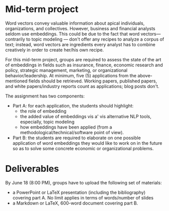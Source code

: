 Mid-term project
================

Word vectors convey valuable information about apical individuals,
organizations, and collectives. However, business and financial analysts seldom
use embeddings. This could be due to the fact that word vectors― contrarily to
topic modeling ― don't offer any recipes to analyze a corpus of text; instead,
word vectors are ingredients every analyst has to combine creatively in order
to create her/his own recipe.
 
For this mid-term project, groups are required to assess the state of the art
of embeddings in fields such as insurance, finance, economic research and
policy, strategic management, marketing, or organizational behavior/leadership.
At minimum, five (5) applications from the above-mentioned fields should be
retrieved. Working papers, published papers, and white papers/industry reports
count as applications; blog posts don't.

The assignment has two components:

+ Part A: for each application, the students should highlight:
    + the role of embedding
    + the added value of embeddings vis a' vis alternative NLP tools, especially,
      topic modeling
    + how embeddings have been applied (from a methodological/technical/software 
      point of view).
+ Part B: the students are required to elaborate on one possible application
of word embeddings they would like to work on in the future so as to solve some
concrete economic or organizational problems.
    
Deliverables
============

By June 18 (8:00 PM), groups have to upload the following set of
 materials:

+ a PowerPoint or LaTeX presentation (including the bibliography) 
  covering part A. No limit applies in terms of words/number of slides
+ a Markdown or LaTeX, 600-word document covering part B.

